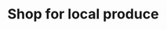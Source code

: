 ---
title: Shop for local produce
subtag: Imported fruits and vegetables can have at least twice the carbon footprint of locally grown produce. Imported frozen produce has about a <strong>9x larger carbon footprint</strong>.
shortName: farmers-market
thumbnail: { 
    src: "./src/_includes/img/actions/market.jpg", 
    alt: "Farmer's market in Taiwan",
    caption: 'Photo credit: <a href="https://shanghaiskies.com/">Shanghai Skies blog</a>'
}
contributors:
    - 
        - display: "Fershad"
        - twitter: "@fershad"
        - github: "fishintaiwan"
---